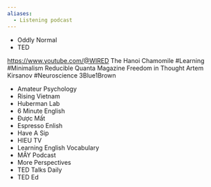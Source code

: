 ```yaml
---
aliases:
  - Listening podcast
---
```

- Oddly Normal
- TED

https://www.youtube.com/@WIRED
The Hanoi Chamomile #Learning #Minimalism
Reducible
Quanta Magazine
Freedom in Thought
Artem Kirsanov #Neuroscience
3Blue1Brown

- Amateur Psychology
- Rising Vietnam
- Huberman Lab
- 6 Minute English
- Được Mất
- Espresso Enlish
- Have A Sip
- HIEU TV
- Learning English Vocabulary
- MÂY Podcast
- More Perspectives
- TED Talks Daily
- TED Ed